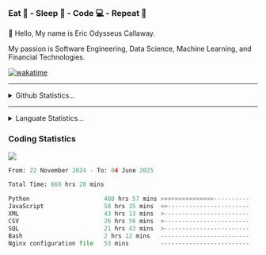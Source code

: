 <h3>Eat 🍴 - Sleep 🛌 - Code 💻 - Repeat 🔁</h3>

👋 Hello, My name is Eric Odysseus Callaway.

My passion is Software Engineering, Data Science, Machine Learning, and Financial Technologies.

[![wakatime](https://wakatime.com/badge/user/6717695f-6a13-47e3-aa16-c813e12c0985.svg)](https://wakatime.com/@6717695f-6a13-47e3-aa16-c813e12c0985)
<hr>
<details>
  <summary>
    Github Statistics...
  </summary>
    <p align="center">
      <img src="https://github-readme-stats.vercel.app/api?username=EricCallaway&show_icons=true"/>
    </p>
</details>
</hr>

<hr>
<details>
  <summary>
    Languate Statistics...
  </summary>
    <p align="center">
      <img src="https://wakatime.com/share/@Odysseus/6fc7c863-6fba-4e57-a6af-ed1f2fa8d560.svg"/>
    </p>
</details>
</hr>


<h3>Coding Statistics</h3>
<img src="https://wakatime.com/share/@Odysseus/5e02c832-9cc5-49a3-8f4c-bd2647d78fca.svg"/>
<!--START_SECTION:waka-->

```python
From: 22 November 2024 - To: 04 June 2025

Total Time: 669 hrs 20 mins

Python                     480 hrs 57 mins >>>>>>>>>>>>>>>----------   58.74 %
JavaScript                 58 hrs 35 mins  >>-----------------------   07.16 %
XML                        43 hrs 13 mins  >------------------------   05.28 %
CSV                        26 hrs 56 mins  >------------------------   03.29 %
SQL                        21 hrs 43 mins  >------------------------   02.65 %
Bash                       2 hrs 12 mins   -------------------------   00.27 %
Nginx configuration file   53 mins         -------------------------   00.11 %
```

<!--END_SECTION:waka-->
